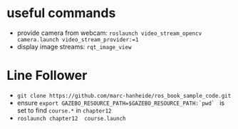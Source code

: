 # useful commands

* provide camera from webcam: `roslaunch video_stream_opencv camera.launch video_stream_provider:=1`
* display image streams: `rqt_image_view`


# Line Follower
* `git clone https://github.com/marc-hanheide/ros_book_sample_code.git`
* ensure ``export GAZEBO_RESOURCE_PATH=$GAZEBO_RESOURCE_PATH:`pwd` `` is set to find `course.*` in `chapter12`
* `roslaunch chapter12  course.launch`
